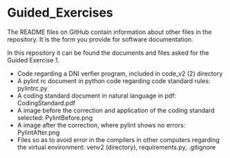 # Guided_Exercises
The README files on GitHub contain information about other files in the
repository. It is the form you provide for software documentation.

In this repository it can be found the documents and files asked for the Guided Exercise 1. 
- Code regarding a DNI verfier program, included in code_v2 (2) directory
- A pylint rc document in python code regarding code standard rules: pylintrc.py
- A coding standard document in natural language in pdf: CodingStandard.pdf
- A image before the correction and application of the coding standard selected: PylintBefore.png
- A image after the correction, where pylint shows no errors: PylintAfter.png
- Files so as to avoid error in the compilers in other computers regarding the virtual environment: venv2 (directory), requirements.py, .gitignore
